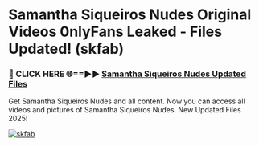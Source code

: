 # Samantha Siqueiros Nudes Original Videos 0nlyFans Leaked - Files Updated! (skfab)

<h3>🔴 CLICK HERE 🌐==►► <a href="https://tinyurl.com/yrmya6cz" rel="nofollow">Samantha Siqueiros Nudes Updated Files</a></h3>

Get Samantha Siqueiros Nudes and all content. Now you can access all videos and pictures of Samantha Siqueiros Nudes. New Updated Files 2025!

[![skfab](https://i.imgur.com/FMdXYCs.gif)](https://tinyurl.com/yrmya6cz)
